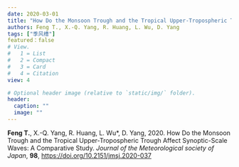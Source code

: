 ```yaml
---
date: 2020-03-01
title: "How Do the Monsoon Trough and the Tropical Upper-Tropospheric Trough Affect Synoptic-Scale Waves: A Comparative Study"
authors: Feng T., X.-Q. Yang, R. Huang, L. Wu, D. Yang
tags: ["季风槽"]
featured：false
# View.
#   1 = List
#   2 = Compact
#   3 = Card
#   4 = Citation
view: 4

# Optional header image (relative to `static/img/` folder).
header:
  caption: ""
  image: ""
---
```


**Feng T.**, X.-Q. Yang, R. Huang, L. Wu*, D. Yang, 2020. How Do the Monsoon Trough and the Tropical Upper-Tropospheric Trough Affect Synoptic-Scale Waves: A Comparative Study. *Journal of the Meteorological society of Japan*, **98**, https://doi.org/10.2151/jmsj.2020-037
